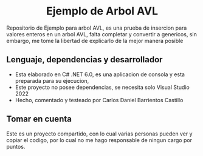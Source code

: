
<div align="center">
<h1>Ejemplo de Arbol AVL</h1>
</div>
Repositorio de Ejemplo para arbol AVL, es una prueba de insercion para valores enteros en un arbol AVL, falta completar y convertir a genericos, sin embargo, me tome la libertad
de explicarlo de la mejor manera posible

## Lenguaje, dependencias y desarrollador

* Esta elaborado en C# .NET 6.0, es una aplicacion de consola y esta preparada para su ejecucion,
* Este proyecto no posee dependencias, se necesita solo Visual Studio 2022
* Hecho, comentado y testeado por Carlos Daniel Barrientos Castillo

## Tomar en cuenta

Este es un proyecto compartido, con lo cual varias personas pueden ver y copiar el codigo, por lo cual no me hago responsable de ningun cargo por puntos.
